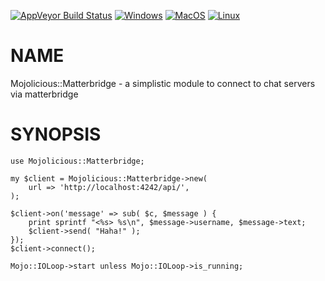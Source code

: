 
[![AppVeyor Build Status](https://ci.appveyor.com/api/projects/status/github/Corion/Mojolicious-Matterbridge?branch=master&svg=true)](https://ci.appveyor.com/project/Corion/Mojolicious-Matterbridge)
[![Windows](https://github.com/Corion/Mojolicious-Matterbridge/workflows/windows/badge.svg)](https://github.com/Corion/Mojolicious-Matterbridge/actions?query=workflow%3Awindows)
[![MacOS](https://github.com/Corion/Mojolicious-Matterbridge/workflows/macos/badge.svg)](https://github.com/Corion/Mojolicious-Matterbridge/actions?query=workflow%3Amacos)
[![Linux](https://github.com/Corion/Mojolicious-Matterbridge/workflows/linux/badge.svg)](https://github.com/Corion/Mojolicious-Matterbridge/actions?query=workflow%3Alinux)

# NAME

Mojolicious::Matterbridge - a simplistic module to connect to chat servers via matterbridge

# SYNOPSIS

    use Mojolicious::Matterbridge;

    my $client = Mojolicious::Matterbridge->new(
        url => 'http://localhost:4242/api/',
    );
    
    $client->on('message' => sub( $c, $message ) {
        print sprintf "<%s> %s\n", $message->username, $message->text;
        $client->send( "Haha!" );
    });
    $client->connect();
    
    Mojo::IOLoop->start unless Mojo::IOLoop->is_running;
